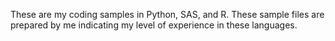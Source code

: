 These are my coding samples in Python, SAS, and R. These sample files are prepared by me indicating my level of experience in these languages.
